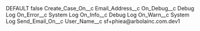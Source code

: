 <?xml version="1.0" encoding="UTF-8"?>
<CustomMetadata xmlns="http://soap.sforce.com/2006/04/metadata" xmlns:xsi="http://www.w3.org/2001/XMLSchema-instance" xmlns:xsd="http://www.w3.org/2001/XMLSchema">
    <label>DEFAULT</label>
    <protected>false</protected>
    <values>
        <field>Create_Case_On__c</field>
        <value xsi:nil="true"/>
    </values>
    <values>
        <field>Email_Address__c</field>
        <value xsi:nil="true"/>
    </values>
    <values>
        <field>On_Debug__c</field>
        <value xsi:type="xsd:string">Debug Log</value>
    </values>
    <values>
        <field>On_Error__c</field>
        <value xsi:type="xsd:string">System Log</value>
    </values>
    <values>
        <field>On_Info__c</field>
        <value xsi:type="xsd:string">Debug Log</value>
    </values>
    <values>
        <field>On_Warn__c</field>
        <value xsi:type="xsd:string">System Log</value>
    </values>
    <values>
        <field>Send_Email_On__c</field>
        <value xsi:nil="true"/>
    </values>
    <values>
        <field>User_Name__c</field>
        <value xsi:type="xsd:string">sf+phiea@arbolainc.com.dev1</value>
    </values>
</CustomMetadata>
